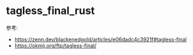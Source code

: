 # tagless_final_rust

参考: 

- <https://zenn.dev/blackenedgold/articles/e06dadc4c3921f#tagless-final>
- <https://okmij.org/ftp/tagless-final/>
